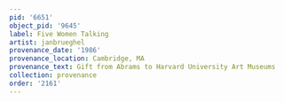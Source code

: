 ```yaml
---
pid: '6651'
object_pid: '9645'
label: Five Women Talking
artist: janbrueghel
provenance_date: '1986'
provenance_location: Cambridge, MA
provenance_text: Gift from Abrams to Harvard University Art Museums
collection: provenance
order: '2161'
---
```

